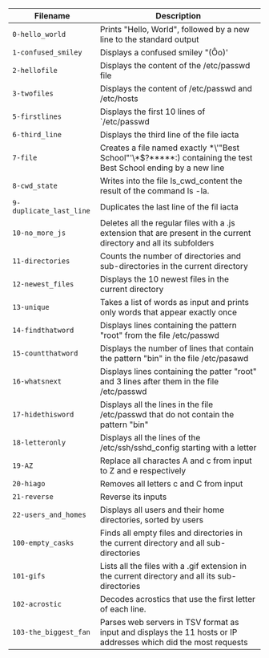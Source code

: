 | Filename | Description |
| ------- | ----------- |
| `0-hello_world` | Prints "Hello, World", followed by a new line to the standard output |
| `1-confused_smiley` | Displays a confused smiley "(Ôo)' |
| `2-hellofile` | Displays the content of the /etc/passwd file |
| `3-twofiles` | Displays the content of /etc/passwd and /etc/hosts || `4-lastlines` | Displays the last 10 lines of /etc/passwd |
| `5-firstlines` | Displays the first 10 lines of `/etc/passwd |
| `6-third_line` | Displays the third line of the file iacta |
| `7-file` | Creates a file named exactly \*\\'"Best School"\'\\*$\?\*\*\*\*\*:) containing the test Best School ending by a new line |
| `8-cwd_state` | Writes into the file ls_cwd_content the result of the command ls -la. |
| `9-duplicate_last_line` | Duplicates the last line of the fil iacta |
| `10-no_more_js` | Deletes all the regular files with a .js extension that are present in the current directory and all its subfolders |
| `11-directories` | Counts the number of directories and sub-directories in the current directory |
| `12-newest_files` | Displays the 10 newest files in the current directory |
| `13-unique` | Takes a list of words as input and prints only words that appear exactly once |
| `14-findthatword` | Displays lines containing the pattern "root" from the file /etc/passwd |
| `15-countthatword` | Displays the number of lines that contain the pattern "bin" in the file /etc/pasawd |
| `16-whatsnext` | Displays lines containing the patter "root" and 3 lines after them in the file /etc/passwd |
| `17-hidethisword` | Displays all the lines in the file /etc/passwd that do not contain the pattern "bin" |
| `18-letteronly` | Displays all the lines of the /etc/ssh/sshd_config starting with a letter |
| `19-AZ` | Replace all charactes A and c from input to Z and e respectively |
| `20-hiago` | Removes all letters c and C from input |
| `21-reverse` | Reverse its inputs |
| `22-users_and_homes` | Displays all users and their home directories, sorted by users |
| `100-empty_casks` | Finds all empty files and directories in the current directory and all sub-directories |
| `101-gifs` | Lists all the files with a .gif extension in the current directory and all its sub-directories |
| `102-acrostic` | Decodes acrostics that use the first letter of each line. |
| `103-the_biggest_fan` | Parses web servers in TSV format as input and displays the 11 hosts or IP addresses which did the most requests |

